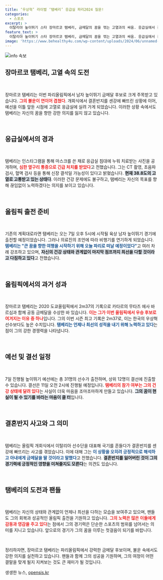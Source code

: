 ```yaml
---
title: ‘우상혁’ 라이벌 ‘탬베리’ 응급실 파리2024 질문!
categories:
  - 스포츠
excerpt: >
  이탈리아 높이뛰기 스타 장마르코 탬베리, 금메달의 꿈을 꺾는 고열과의 싸움. 응급실에서 긴급 치료 중인 그가 올림픽을 향한 의지를 불태우는 모습이 감동을 주고 있다. 세기의 경기가 그의 손끝에서 무너지지 않기를!
feature_text: >
  이탈리아 높이뛰기 스타 장마르코 탬베리, 금메달의 꿈을 꺾는 고열과의 싸움. 응급실에서 긴급 치료 중인 그가 올림픽을 향한 의지를 불태우는 모습이 감동을 주고 있다. 세기의 경기가 그의 손끝에서 무너지지 않기를!
image: 'https://www.behealthy4u.com/wp-content/uploads/2024/06/unnamed-file.png'
---
```


<p><img src="https://www.behealthy4u.com/wp-content/uploads/2024/06/unnamed-file.png" alt="info 속보" /></p>

<h2 data-ke-size="size26">장마르코 탬베리, 고열 속의 도전</h2>

<p data-ke-size="size16">&nbsp;</p>

<p>장마르코 탬베리는 이번 파리올림픽에서 남자 높이뛰기 금메달 후보로 크게 주목받고 있습니다. <b><span style="color: #ee2323;">그의 불운이 연이어 겹쳤다</span></b>. 개회식에서 결혼반지를 센강에 빠뜨린 상황에 이어, 예선을 이틀 앞둔 시점에 고열로 응급실에 실려 가게 되었습니다. 이러한 상황 속에서도 탬베리는 자신의 꿈을 향한 강한 의지를 잃지 않고 있습니다.</p>

<p data-ke-size="size16">&nbsp;</p>

<h2 data-ke-size="size26">응급실에서의 경과</h2>

<p data-ke-size="size16">&nbsp;</p>

<p>탬베리는 인스타그램을 통해 마스크를 쓴 채로 응급실 침대에 누워 치료받는 사진을 공개하며, <b><span style="color: #ee2323;">심한 옆구리 통증으로 긴급 처치를 받았다</span></b>고 전했습니다. 그는 CT 촬영, 초음파 검사, 혈액 검사 등을 통해 신장 결석일 가능성이 있다고 밝혔습니다. <b><span style="background-color: #21538527;">현재 38.8도의 고열로 고통받고 있는 상태다</span></b>. 이러한 건강 문제에도 불구하고, 탬베리는 자신의 목표를 향해 끊임없이 노력하겠다는 의지를 보이고 있습니다.</p>

<p data-ke-size="size16">&nbsp;</p>

<h2 data-ke-size="size26">올림픽 출전 준비</h2>

<p data-ke-size="size16">&nbsp;</p>

<p>기존의 계획대로라면 탬베리는 오는 7일 오후 5시에 시작될 육상 남자 높이뛰기 경기에 출전할 예정이었습니다. 그러나 의료진의 조언에 따라 비행기를 연기하게 되었습니다. <b><span style="color: #1a5490;">탬베리는 "큰 꿈을 향한 여행을 시작하기 위해 오늘 파리로 떠날 예정이었다"</span></b>고 여러 차례 강조하고 있으며, <b><span style="background-color: #21538527;">자신의 건강 상태와 관계없이 마지막 점프까지 최선을 다할 것이라고 다짐하고 있다</span></b>고 전했습니다.</p>

<p data-ke-size="size16">&nbsp;</p>

<h2 data-ke-size="size26">올림픽에서의 과거 성과</h2>

<p data-ke-size="size16">&nbsp;</p>

<p>장마르코 탬베리는 2020 도쿄올림픽에서 2m37의 기록으로 카타르의 무타즈 에사 바르심과 함께 공동 금메달을 수상한 바 있습니다. <b><span style="color: #ee2323;">이는 그가 이번 올림픽에서 우승 후보로 여겨지는 이유 중 하나</span></b>입니다. 그의 이번 시즌 최고 기록은 2m37로, 이는 한국의 우상혁 선수보다도 높은 수치입니다. <b><span style="color: #1a5490;">탬베리는 언제나 최선의 성적을 내기 위해 노력하고 있다</span></b>는 점이 그의 강한 경쟁력을 나타냅니다.</p>

<p data-ke-size="size16">&nbsp;</p>

<h2 data-ke-size="size26">예선 및 결선 일정</h2>

<p data-ke-size="size16">&nbsp;</p>

<p>7일 진행될 높이뛰기 예선에는 총 31명의 선수가 출전하며, 상위 12명이 결선에 진출할 수 있습니다. 결선은 11일 오전 2시에 진행될 예정입니다. <b><span style="color: #ee2323;">탬베리의 참가 여부는 그의 건강 상태에 달려 있다</span></b>는 사실이 더욱 마음을 조마조마하게 만들고 있습니다. <b><span style="background-color: #21538527;">그의 꿈이 현실이 될 수 있기를 바라는 마음이 클 터</span></b>입니다.</p>

<p data-ke-size="size16">&nbsp;</p>

<h2 data-ke-size="size26">결혼반지 사고와 그 의미</h2>

<p data-ke-size="size16">&nbsp;</p>

<p>탬베리는 올림픽 개회식에서 이탈리아 선수단을 대표해 국기를 흔들다가 결혼반지를 센강에 빠뜨리는 사고를 겪었습니다. 이에 대해 그는 <b><span style="color: #1a5490;">이 상황을 오히려 긍정적으로 해석하고 아내에게 금메달을 딸 것이라고 말했다</span></b>고 전했습니다. <b><span style="background-color: #21538527;">결혼반지를 잃어버린 것이 그의 경기력에 긍정적인 영향을 미쳐줄지도 모른다</span></b>는 의견도 있습니다.</p>

<p data-ke-size="size16">&nbsp;</p>

<h2 data-ke-size="size26">탬베리의 도전과 팬들</h2>

<p data-ke-size="size16">&nbsp;</p>

<p>탬베리는 자신의 상태와 관계없이 언제나 최선을 다하는 모습을 보여주고 있으며, 팬들도 그의 회복과 성공적인 올림픽 출전을 기원하고 있습니다. <b><span style="color: #ee2323;">그의 노력은 많은 이들에게 감동과 영감을 주고 있다</span></b>는 점에서 그의 경기력은 단순한 스포츠의 범위를 넘어서는 의미를 지니고 있습니다. 앞으로의 경기가 그의 꿈을 이루는 첫걸음이 되기를 바랍니다.</p>

<p data-ke-size="size16">&nbsp;</p>

<p>정리하자면, 장마르코 탬베리는 파리올림픽에서 강력한 금메달 후보이며, 불운 속에서도 강한 의지를 실천하고 있습니다. 팬들과 함께 그의 성공을 기원하며, 그의 여정이 어떤 결말을 맞게 될지 지켜보는 것도 큰 재미가 될 것입니다.</p>
생생한 뉴스, <a href="https://opensis.kr" rel="dofollow">opensis.kr</a>


